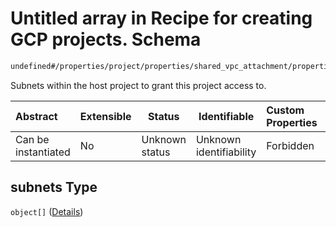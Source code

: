 # Untitled array in Recipe for creating GCP projects. Schema

```txt
undefined#/properties/project/properties/shared_vpc_attachment/properties/subnets
```

Subnets within the host project to grant this project access to.


| Abstract            | Extensible | Status         | Identifiable            | Custom Properties | Additional Properties | Access Restrictions | Defined In                                                                                                      |
| :------------------ | ---------- | -------------- | ----------------------- | :---------------- | --------------------- | ------------------- | --------------------------------------------------------------------------------------------------------------- |
| Can be instantiated | No         | Unknown status | Unknown identifiability | Forbidden         | Allowed               | none                | [project.schema.json\*](../../../../../../../../../../tmp/182028425/project.schema.json "open original schema") |

## subnets Type

`object[]` ([Details](project-properties-project-properties-shared_vpc_attachment-properties-subnets-items.md))
